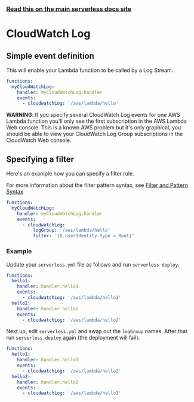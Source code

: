 <!--
title: Serverless Framework - AWS Lambda Events - CloudWatch Log
menuText: CloudWatch Log
menuOrder: 14
description:  Setting up AWS CloudWatch Logs with AWS Lambda via the Serverless Framework
layout: Doc
-->

<!-- DOCS-SITE-LINK:START automatically generated  -->

### [Read this on the main serverless docs site](https://www.serverless.com/framework/docs/providers/aws/events/cloudwatch-log)

<!-- DOCS-SITE-LINK:END -->

# CloudWatch Log

## Simple event definition

This will enable your Lambda function to be called by a Log Stream.

```yml
functions:
  myCloudWatchLog:
    handler: myCloudWatchLog.handler
    events:
      - cloudwatchLog: '/aws/lambda/hello'
```

**WARNING**: If you specify several CloudWatch Log events for one AWS Lambda function you'll only see the first subscription in the AWS Lambda Web console. This is a known AWS problem but it's only graphical, you should be able to view your CloudWatch Log Group subscriptions in the CloudWatch Web console.

## Specifying a filter

Here's an example how you can specify a filter rule.

For more information about the filter pattern syntax, see [Filter and Pattern Syntax](http://docs.aws.amazon.com/AmazonCloudWatch/latest/logs/FilterAndPatternSyntax.html)

```yml
functions:
  myCloudWatchLog:
    handler: myCloudWatchLog.handler
    events:
      - cloudwatchLog:
          logGroup: '/aws/lambda/hello'
          filter: '{$.userIdentity.type = Root}'
```

### Example

Update your `serverless.yml` file as follows and run `serverless deploy`.

```yml
functions:
  hello1:
    handler: handler.hello1
    events:
      - cloudwatchLog: '/aws/lambda/hello1'
  hello2:
    handler: handler.hello2
    events:
      - cloudwatchLog: '/aws/lambda/hello2'
```

Next up, edit `serverless.yml` and swap out the `logGroup` names. After that run `serverless deploy` again (the deployment will fail).

```yml
functions:
  hello1:
    handler: handler.hello1
    events:
      - cloudwatchLog: '/aws/lambda/hello2'
  hello2:
    handler: handler.hello2
    events:
      - cloudwatchLog: '/aws/lambda/hello1'
```
